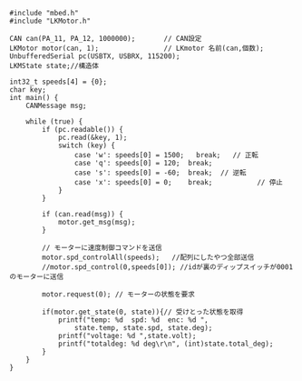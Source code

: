     #include "mbed.h"
    #include "LKMotor.h"
    
    CAN can(PA_11, PA_12, 1000000);       // CAN設定
    LKMotor motor(can, 1);                // LKmotor 名前(can,個数);
    UnbufferedSerial pc(USBTX, USBRX, 115200);  
    LKMState state;//構造体
    
    int32_t speeds[4] = {0};
    char key;
    int main() {
        CANMessage msg;
    
        while (true) {
            if (pc.readable()) {
                pc.read(&key, 1);
                switch (key) {
                    case 'w': speeds[0] = 1500;   break;   // 正転
                    case 'q': speeds[0] = 120;  break;  
                    case 's': speeds[0] = -60;  break;  // 逆転
                    case 'x': speeds[0] = 0;    break;           // 停止
                }
            }
    
            if (can.read(msg)) {
                motor.get_msg(msg);
            }
            
            // モーターに速度制御コマンドを送信
            motor.spd_controlAll(speeds);   //配列にしたやつ全部送信
            //motor.spd_control(0,speeds[0]); //idが裏のディップスイッチが0001のモーターに送信
    
            motor.request(0); // モーターの状態を要求
    
            if(motor.get_state(0, state)){// 受けとった状態を取得
                printf("temp: %d  spd: %d  enc: %d ",
                    state.temp, state.spd, state.deg);
                printf("voltage: %d ",state.volt);
                printf("totaldeg: %d deg\r\n", (int)state.total_deg);
            }
        }
    }
